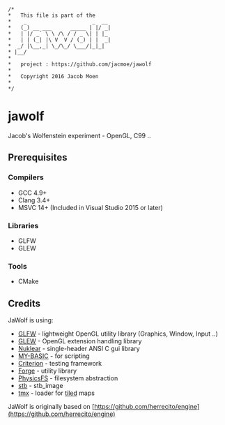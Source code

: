 ```
/*
*   This file is part of the
*    _                     _  __ 
*   (_) __ ___      _____ | |/ _|
*   | |/ _` \ \ /\ / / _ \| | |_ 
*   | | (_| |\ V  V / (_) | |  _|
*  _/ |\__,_| \_/\_/ \___/|_|_|  
* |__/                           
* 
*   project : https://github.com/jacmoe/jawolf
*
*   Copyright 2016 Jacob Moen
*
*/
```

# jawolf
Jacob's Wolfenstein experiment - OpenGL, C99 ..

## Prerequisites

### Compilers
* GCC 4.9+
* Clang 3.4+
* MSVC 14+ (Included in Visual Studio 2015 or later)

### Libraries
* GLFW
* GLEW

### Tools
* CMake


## Credits

JaWolf is using:
* [GLFW](http://www.glfw.org/) - lightweight OpenGL utility library (Graphics, Window, Input ..)
* [GLEW](http://glew.sourceforge.net/) - OpenGL extension handling library
* [Nuklear](https://github.com/vurtun/nuklear) - single-header ANSI C gui library
* [MY-BASIC](https://github.com/paladin-t/my_basic) - for scripting
* [Criterion](https://github.com/Snaipe/Criterion) - testing framework
* [Forge](http://www.gamepipeline.org/forge.html) - utility library
* [PhysicsFS](https://icculus.org/physfs/) - filesystem abstraction
* [stb](https://github.com/nothings/stb) - stb_image
* [tmx](https://github.com/baylej/tmx) - loader for [tiled](http://mapeditor.org/) maps

JaWolf is originally based on [https://github.com/herrecito/engine](https://github.com/herrecito/engine)
